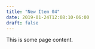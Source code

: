 ```yaml
---
title: "New Item 04"
date: 2019-01-24T12:08:10-06:00
draft: false
---
```


This is some page content.
